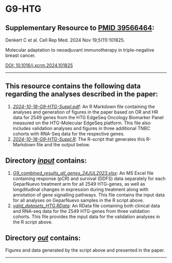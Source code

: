# G9-HTG


## Supplementary Resource to [PMID 39566464](https://pubmed.ncbi.nlm.nih.gov/39566464/):  

Denkert C et al. Cell Rep Med. 2024 Nov 19;5(11):101825.

Molecular adaptation to neoadjuvant immunotherapy in triple-negative breast cancer.

[DOI: 10.1016/j.xcrm.2024.101825](https://doi.org/10.1016/j.xcrm.2024.101825)

************************************************************

## This resource contains the following data regarding the analyses described in the paper:


1. [*2024-10-18-G9-HTG-Suppl.pdf*](https://github.com/tkarn/G9-HTG/blob/main/2024-10-18-G9-HTG-Suppl.pdf):  An R Markdown file containing the analyses and generation of figures in the paper based on OR and HR data for 2549 genes from the HTG EdgeSeq Oncology Biomarker Panel measured on the HTG-Molecular EdgeSeq platform. This file also includes validation analyses and figures in three additional TNBC cohorts with RNA-Seq data for the respective genes.
2. [*2024-10-18-G9-HTG-Suppl.R*](https://github.com/tkarn/G9-HTG/blob/main/2024-10-18-G9-HTG-Suppl.R):  The R-script that generates this R-Markdown file and the output below.


## Directory [*input*](https://github.com/tkarn/G9-HTG/tree/main/input/) contains:
1. [*G9_combined_results_all_genes_24JUL2023.xlsx*](https://github.com/tkarn/G9-HTG/tree/main/input/G9_combined_results_all_genes_24JUL2023.xlsx):  An MS Excel file containing response (pCR) and survival (DDFS) data separately for each GeparNuevo treatment arm for all 2549 HTG-genes, as well as longditudinal changes in expression during treatment along with annotation of gene signalling pathways. This file contains the input data for all analyses on GeparNuevo samples in the R script above.
2. [*valid_datasets_HTG.RData*](https://github.com/tkarn/G9-HTG/tree/main/input/valid_datasets_HTG.RData):  An RData file containing both clinical data and RNA-seq data for the 2549 HTG-genes from three validation cohorts. This file provides the input data for the validation analyses in the R script above. 


## Directory [*out*](https://github.com/tkarn/G9-HTG/tree/main/out/) contains: 
Figures and data generated by the script above and presented in the paper.

************************************************************

 
